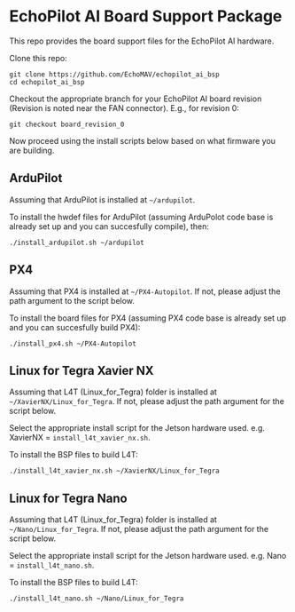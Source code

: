 # EchoPilot AI Board Support Package

This repo provides the board support files for the EchoPilot AI hardware.  

Clone this repo:  
```
git clone https://github.com/EchoMAV/echopilot_ai_bsp
cd echopilot_ai_bsp
```
Checkout the appropriate branch for your EchoPilot AI board revision (Revision is noted near the FAN connector). E.g., for revision 0:  
```
git checkout board_revision_0
```
Now proceed using the install scripts below based on what firmware you are building.

## ArduPilot

Assuming that ArduPilot is installed at `~/ardupilot`.    

To install the hwdef files for ArduPilot (assuming ArduPolot code base is already set up and you can succesfully compile), then:
```
./install_ardupilot.sh ~/ardupilot
```

## PX4

Assuming that PX4 is installed at `~/PX4-Autopilot`. If not, please adjust the path argument to the script below.  

To install the board files for PX4 (assuming PX4 code base is already set up and you can succesfully build PX4):
```
./install_px4.sh ~/PX4-Autopilot
```

## Linux for Tegra Xavier NX

Assuming that L4T (Linux_for_Tegra) folder is installed at `~/XavierNX/Linux_for_Tegra`. If not, please adjust the path argument for the script below.  

Select the appropriate install script for the Jetson hardware used. e.g. XavierNX = `install_l4t_xavier_nx.sh`.  

To install the BSP files to build L4T:
```
./install_l4t_xavier_nx.sh ~/XavierNX/Linux_for_Tegra
```

## Linux for Tegra Nano

Assuming that L4T (Linux_for_Tegra) folder is installed at `~/Nano/Linux_for_Tegra`. If not, please adjust the path argument for the script below.  

Select the appropriate install script for the Jetson hardware used. e.g. Nano = `install_l4t_nano.sh`.  

To install the BSP files to build L4T:
```
./install_l4t_nano.sh ~/Nano/Linux_for_Tegra
```